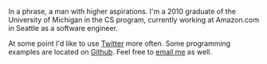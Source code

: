 In a phrase, a man with higher aspirations. I'm a 2010 graduate of the University of Michigan in the CS program, currently working at Amazon.com in Seattle as a software engineer.

At some point I'd like to use [Twitter](http://twitter.com/bsummersett) more often. Some programming examples are located on [Github](http://github.com/bryansum). Feel free to [email me](mailto:&#x62;&#x73;&#x75;&#x6D;&#x6D;&#x65;&#x72;&#x73;&#x65;&#x74;&#x74;&#x40;&#x67;&#x6D;&#x61;&#x69;&#x6C;&#x2E;&#x63;&#x6F;&#x6D;) as well.

